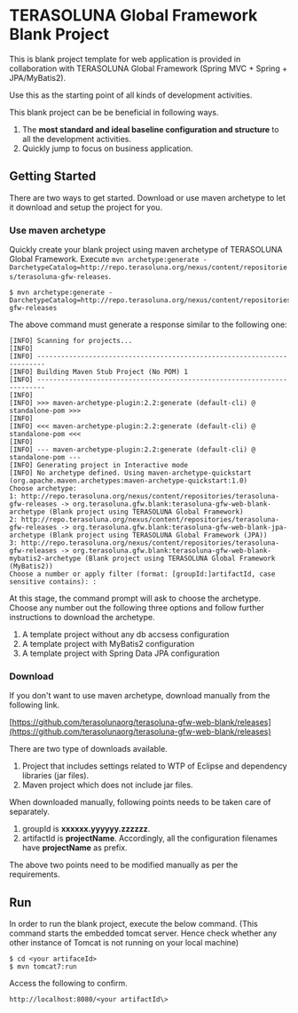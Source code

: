 # TERASOLUNA Global Framework Blank Project

This is blank project template for web application is provided in collaboration with TERASOLUNA Global Framework (Spring MVC + Spring + JPA/MyBatis2).

Use this as the starting point of all kinds of development activities. 

This blank project can be be beneficial in following ways. 

1. The **most standard and ideal baseline configuration and structure** to all the development activities.
2. Quickly jump to focus on business application.

## Getting Started

There are two ways to get started. Download or use maven archetype to let it download and setup the project for you.

### Use maven archetype

Quickly create your blank project using maven archetype of TERASOLUNA Global Framework.
Execute `mvn archetype:generate -DarchetypeCatalog=http://repo.terasoluna.org/nexus/content/repositories/terasoluna-gfw-releases`.

	$ mvn archetype:generate -DarchetypeCatalog=http://repo.terasoluna.org/nexus/content/repositories/terasoluna-gfw-releases

The above command must generate a response similar to the following one:

	[INFO] Scanning for projects...
	[INFO]
	[INFO] ------------------------------------------------------------------------
	[INFO] Building Maven Stub Project (No POM) 1
	[INFO] ------------------------------------------------------------------------
	[INFO]
	[INFO] >>> maven-archetype-plugin:2.2:generate (default-cli) @ standalone-pom >>>
	[INFO]
	[INFO] <<< maven-archetype-plugin:2.2:generate (default-cli) @ standalone-pom <<<
	[INFO]
	[INFO] --- maven-archetype-plugin:2.2:generate (default-cli) @ standalone-pom ---
	[INFO] Generating project in Interactive mode
	[INFO] No archetype defined. Using maven-archetype-quickstart (org.apache.maven.archetypes:maven-archetype-quickstart:1.0)
	Choose archetype:
	1: http://repo.terasoluna.org/nexus/content/repositories/terasoluna-gfw-releases -> org.terasoluna.gfw.blank:terasoluna-gfw-web-blank-archetype (Blank project using TERASOLUNA Global Framework)
	2: http://repo.terasoluna.org/nexus/content/repositories/terasoluna-gfw-releases -> org.terasoluna.gfw.blank:terasoluna-gfw-web-blank-jpa-archetype (Blank project using TERASOLUNA Global Framework (JPA))
	3: http://repo.terasoluna.org/nexus/content/repositories/terasoluna-gfw-releases -> org.terasoluna.gfw.blank:terasoluna-gfw-web-blank-mybatis2-archetype (Blank project using TERASOLUNA Global Framework (MyBatis2))
	Choose a number or apply filter (format: [groupId:]artifactId, case sensitive contains): : 

At this stage, the command prompt will ask to choose the archetype. Choose any number out the following three options and follow further instructions to download the archetype.

1. A template project without any db accsess configuration
2. A template project with MyBatis2 configuration
3. A template project with Spring Data JPA configuration

### Download
If you don't want to use maven archetype, download manually from the following link.

[https://github.com/terasolunaorg/terasoluna-gfw-web-blank/releases](https://github.com/terasolunaorg/terasoluna-gfw-web-blank/releases)

There are two type of downloads available.

1. Project that includes settings related to WTP of Eclipse and dependency libraries (jar files).
2. Maven project which does not include jar files. 

When downloaded manually, following points needs to be taken care of separately.

1. groupId is **xxxxxx.yyyyyy.zzzzzz**.
2. artifactId is **projectName**. Accordingly, all the configuration filenames have **projectName** as prefix.

The above two points need to be modified manually as per the requirements. 

## Run

In order to run the blank project, execute the below command. (This command starts the embedded tomcat server. Hence check whether any other instance of Tomcat is not running on your local machine)

    $ cd <your artifaceId>
    $ mvn tomcat7:run
    
Access the following to confirm.

    http://localhost:8080/<your artifactId\>

